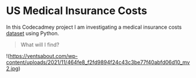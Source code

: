 # US Medical Insurance Costs
In this Codecadmey project I am investigating a medical insurance costs [dataset](https://www.kaggle.com/mirichoi0218/insurance) using Python. 

> What will I find?

!(https://ventsabout.com/wp-content/uploads/2021/11/464fe8_f2fd9894f24c43c3be77f40abfd06d10_mv2.jpg)



